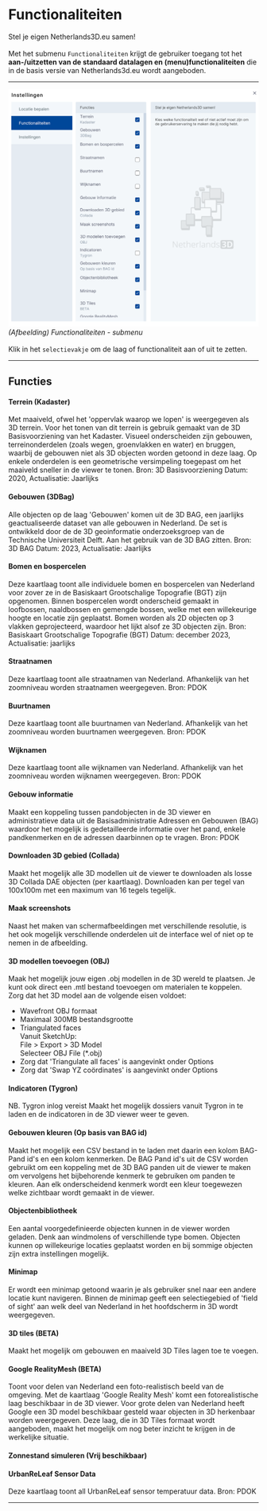 # Functionaliteiten
Stel je eigen Netherlands3D.eu samen!  
<br>
Met het submenu `Functionaliteiten` krijgt de gebruiker toegang tot het **aan-/uitzetten van de standaard datalagen en (menu)functionaliteiten** die in de basis versie van Netherlands3d.eu wordt aangeboden.    

---
![Building Blocks](../handleiding/imgs/functionaliteiten.png)
_(Afbeelding) Functionaliteiten - submenu_  
<br> 
Klik in het `selectievakje` om de laag of functionaliteit aan of uit te zetten.   

---

## **Functies**

#### **Terrein (Kadaster)**
Met maaiveld, ofwel het 'oppervlak waarop we lopen' is weergegeven als 3D terrein. 
Voor het tonen van dit terrein is gebruik gemaakt van de 3D Basisvoorziening van het Kadaster. 
Visueel onderscheiden zijn gebouwen, terreinonderdelen (zoals wegen, groenvlakken en water) en bruggen, waarbij de 	gebouwen niet als 3D objecten worden getoond in deze laag. Op enkele onderdelen is een geometrische versimpeling 	toegepast om het maaiveld sneller in de viewer te tonen.
Bron: 3D Basisvoorziening
Datum: 2020, Actualisatie: Jaarlijks

#### **Gebouwen (3DBag)**
Alle objecten op de laag 'Gebouwen' komen uit de 3D BAG, een jaarlijks geactualiseerde dataset van alle gebouwen in 	Nederland. De set is ontwikkeld door de de 3D geoinformatie onderzoeksgroep van de Technische Universiteit Delft. Aan 	het gebruik van de 3D BAG zitten.
Bron: 3D BAG
Datum: 2023, Actualisatie: Jaarlijks

#### **Bomen en bospercelen**  
Deze kaartlaag toont alle individuele bomen en bospercelen van Nederland voor zover ze in de Basiskaart Grootschalige 	Topografie (BGT) zijn opgenomen. Binnen bospercelen wordt onderscheid gemaakt in loofbossen, naaldbossen en gemengde 	bossen, welke met een willekeurige hoogte en locatie zijn geplaatst. Bomen worden als 2D objecten op 3 vlakken 	geprojecteerd, waardoor het lijkt alsof ze 3D objecten zijn. 
Bron: Basiskaart Grootschalige Topografie (BGT)
Datum: december 2023, Actualisatie: jaarlijks

#### **Straatnamen**  
Deze kaartlaag toont alle straatnamen van Nederland. Afhankelijk van het zoomniveau worden straatnamen weergegeven. Bron: PDOK

#### **Buurtnamen**  
Deze kaartlaag toont alle buurtnamen van Nederland. Afhankelijk van het zoomniveau worden buurtnamen weergegeven. Bron: PDOK

#### **Wijknamen**  
Deze kaartlaag toont alle wijknamen van Nederland. Afhankelijk van het zoomniveau worden wijknamen weergegeven. Bron: PDOK

#### **Gebouw informatie**  
Maakt een koppeling tussen pandobjecten in de 3D viewer en administratieve data uit de Basisadministratie Adressen en Gebouwen (BAG) waardoor het mogelijk is gedetailleerde informatie over het pand, enkele pandkenmerken en de adressen daarbinnen op te vragen. Bron: PDOK

#### **Downloaden 3D gebied (Collada)**  
Maakt het mogelijk alle 3D modellen uit de viewer te downloaden als losse 3D Collada DAE objecten (per kaartlaag). Downloaden kan per tegel van 100x100m met een maximum van 16 tegels tegelijk.

#### **Maak screenshots**  
Naast het maken van schermafbeeldingen met verschillende resolutie, is het ook mogelijk verschillende onderdelen uit de interface wel of niet op te nemen in de afbeelding.

#### **3D modellen toevoegen (OBJ)**  
Maak het mogelijk jouw eigen .obj modellen in de 3D wereld te plaatsen. Je kunt ook direct een .mtl bestand toevoegen om materialen te koppelen.   
Zorg dat het 3D model aan de volgende eisen voldoet:  
- Wavefront OBJ formaat  
- Maximaal 300MB bestandsgrootte  
- Triangulated faces  
Vanuit SketchUp:  
File > Export > 3D Model  
Selecteer OBJ File (*.obj)  
- Zorg dat 'Triangulate all faces' is aangevinkt onder Options  
- Zorg dat 'Swap YZ coördinates' is aangevinkt onder Options

#### **Indicatoren (Tygron)**  
NB. Tygron inlog vereist
Maakt het mogelijk dossiers vanuit Tygron in te laden en de indicatoren in de 3D viewer weer te geven.

#### **Gebouwen kleuren (Op basis van BAG id)**  
Maakt het mogelijk een CSV bestand in te laden met daarin een kolom BAG-Pand id's en een kolom kenmerken. De BAG Pand id's uit de CSV worden gebruikt om een koppeling met de 3D BAG panden uit de viewer te maken om vervolgens het bijbehorende kenmerk te gebruiken om panden te kleuren. Aan elk onderscheidend kenmerk wordt een kleur toegewezen welke zichtbaar wordt gemaakt in de viewer.

#### **Objectenbibliotheek**  
Een aantal voorgedefinieerde objecten kunnen in de viewer worden geladen. Denk aan windmolens of verschillende type bomen. Objecten kunnen op willekeurige locaties geplaatst worden en bij sommige objecten zijn extra instellingen mogelijk.

#### **Minimap**  
Er wordt een minimap getoond waarin je als gebruiker snel naar een andere locatie kunt navigeren. Binnen de minimap geeft een selectiegebied of 'field of sight' aan welk deel van Nederland in het hoofdscherm in 3D wordt weergegeven.

#### **3D tiles (BETA)**  
Maakt het mogelijk om gebouwen en maaiveld 3D Tiles lagen toe te voegen.

#### **Google RealityMesh (BETA)**  
Toont voor delen van Nederland een foto-realistisch beeld van de omgeving.
Met de kaartlaag 'Google Reality Mesh' komt een fotorealistische laag beschikbaar in de 3D viewer. Voor grote delen van Nederland heeft Google een 3D model beschikbaar gesteld waar objecten in 3D herkenbaar worden weergegeven. Deze laag, die in 3D Tiles formaat wordt aangeboden, maakt het mogelijk om nog beter inzicht te krijgen in de werkelijke situatie.

#### **Zonnestand simuleren (Vrij beschikbaar)**  

#### **UrbanReLeaf Sensor Data**  
Deze kaartlaag toont all UrbanReLeaf sensor temperatuur data. Bron: PDOK

---